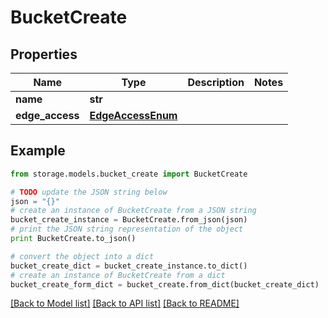 # BucketCreate


## Properties
Name | Type | Description | Notes
------------ | ------------- | ------------- | -------------
**name** | **str** |  | 
**edge_access** | [**EdgeAccessEnum**](EdgeAccessEnum.md) |  | 

## Example

```python
from storage.models.bucket_create import BucketCreate

# TODO update the JSON string below
json = "{}"
# create an instance of BucketCreate from a JSON string
bucket_create_instance = BucketCreate.from_json(json)
# print the JSON string representation of the object
print BucketCreate.to_json()

# convert the object into a dict
bucket_create_dict = bucket_create_instance.to_dict()
# create an instance of BucketCreate from a dict
bucket_create_form_dict = bucket_create.from_dict(bucket_create_dict)
```
[[Back to Model list]](../README.md#documentation-for-models) [[Back to API list]](../README.md#documentation-for-api-endpoints) [[Back to README]](../README.md)


